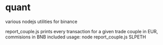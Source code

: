 # quant
various nodejs utilities for binance


report_couple.js
prints every transaction for a given trade couple in EUR, commisions in BNB included
usage:
node report_couple.js SLPETH
